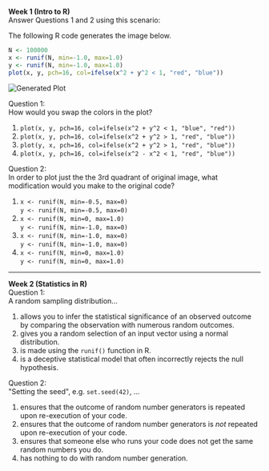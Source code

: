 **Week 1 (Intro to R)**  
Answer Questions 1 and 2 using this scenario:

The following R code generates the image below.
```R
N <- 100000
x <- runif(N, min=-1.0, max=1.0)
y <- runif(N, min=-1.0, max=1.0)
plot(x, y, pch=16, col=ifelse(x^2 + y^2 < 1, "red", "blue"))
```
![Generated Plot](https://raw.githubusercontent.com/rmhorton/statprog/master/week_01_teach_yourself_R/01b_literate_programming-figure/more_darts.png)

Question 1:  
How would you swap the colors in the plot?

1. `plot(x, y, pch=16, col=ifelse(x^2 + y^2 < 1, "blue", "red"))`
2. `plot(x, y, pch=16, col=ifelse(x^2 + y^2 > 1, "red", "blue"))`
3. `plot(y, x, pch=16, col=ifelse(x^2 + y^2 > 1, "red", "blue"))`
4. `plot(x, y, pch=16, col=ifelse(x^2 - x^2 < 1, "red", "blue"))`

Question 2:  
In order to plot just the the 3rd quadrant of original image, what modification would you make to the original code?

1. `x <- runif(N, min=-0.5, max=0)`  
   `y <- runif(N, min=-0.5, max=0)`
2. `x <- runif(N, min=0, max=1.0)`  
   `y <- runif(N, min=-1.0, max=0)` 
3. `x <- runif(N, min=-1.0, max=0)`  
   `y <- runif(N, min=-1.0, max=0)`
4. `x <- runif(N, min=0, max=1.0)`  
   `y <- runif(N, min=0, max=1.0)`  

_______________________

**Week 2 (Statistics in R)**  
Question 1:  
A random sampling distribution...  
1. allows you to infer the statistical significance of an observed outcome by comparing the observation with numerous random outcomes.    
2. gives you a random selection of an input vector using a normal distribution.  
3. is made using the `runif()` function in R.  
4. is a deceptive statistical model that often incorrectly rejects the null hypothesis.  

Question 2:  
"Setting the seed", e.g. `set.seed(42)`, ...  
1. ensures that the outcome of random number generators is repeated upon re-execution of your code.  
2. ensures that the outcome of random number generators is *not* repeated upon re-execution of your code.  
3. ensures that someone else who runs your code does not get the same random numbers you do.  
4. has nothing to do with random number generation.  
